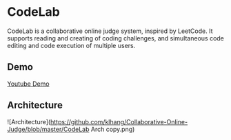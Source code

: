 # CodeLab

CodeLab is  a collaborative online judge system, inspired by LeetCode. It supports reading and creating of coding challenges, and simultaneous code editing and code execution of multiple users.

## Demo
[Youtube Demo](https://youtu.be/R6WTv8ZoJwo)

## Architecture
![Architecture](https://github.com/klhang/Collaborative-Online-Judge/blob/master/CodeLab Arch copy.png)
